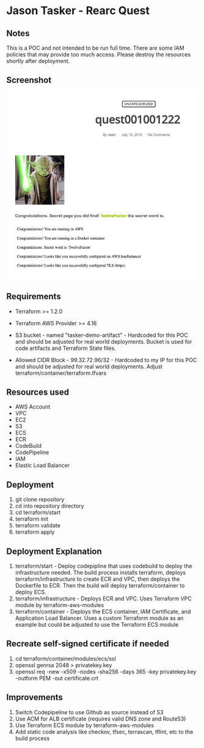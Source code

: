 # Jason Tasker - Rearc Quest

## Notes
This is a POC and not intended to be run full time.  There are some IAM policies that may provide too much access. Please destroy the resources shortly after deployment.

## Screenshot
![Screenshot](images/tasker-demo-screenshot.png)

## Requirements

* Terraform >= 1.2.0
* Terraform AWS Provider >= 4.16

* S3 bucket - named "tasker-demo-artifact" - Hardcoded for this POC and should be adjusted for real world deployments. Bucket is used for code artifacts and Terraform State files.
* Allowed CIDR Block - 99.32.72.96/32 - Hardcoded to my IP for this POC and should be adjusted for real world deployments. Adjust terraform/container/terraform.tfvars

## Resources used

* AWS Account
* VPC
* EC2
* S3
* ECS
* ECR
* CodeBuild
* CodePipeline
* IAM
* Elastic Load Balancer

## Deployment

1. git clone repository
2. cd into repository directory
3. cd terraform/start
4. terraform init
5. terraform validate
6. terraform apply

## Deployment Explanation
1. terraform/start - Deploy codepipline that uses codebuild to deploy the infrastructure needed.  The build process installs terraform, deploys terraform/infrastructure to create ECR and VPC, then deploys the Dockerfile to ECR. Then the build will deploy terraform/container to deploy ECS.
2. terraform/infrastructure - Deploys ECR and VPC. Uses Terraform VPC module by terraform-aws-modules
3. terraform/container - Deploys the ECS container, IAM Certificate, and Application Load Balancer. Uses a custom Terraform module as an example but could be adjusted to use the Terraform ECS module

## Recreate self-signed certificate if needed
1. cd terraform/container/modules/ecs/ssl
2. openssl genrsa 2048 > privatekey.key
3. openssl req -new -x509 -nodes -sha256 -days 365 -key privatekey.key -outform PEM -out certificate.crt

## Improvements
1. Switch Codepipeline to use Github as source instead of S3
2. Use ACM for ALB certificate (requires valid DNS zone and Route53)
3. Use Terraform ECS module by terraform-aws-modules
4. Add static code analysis like checkov, tfsec, terrascan, tflint, etc to the build process